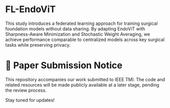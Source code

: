 # FL-EndoViT
This study introduces a federated learning approach for training surgical foundation models without data sharing. By adapting EndoViT with Sharpness-Aware Minimization and Stochastic Weight Averaging, we achieve performance comparable to centralized models across key surgical tasks while preserving privacy.

# 🔬 Paper Submission Notice

This repository accompanies our work submitted to IEEE TMI.
The code and related resources will be made publicly available at a later stage, pending the review process.

Stay tuned for updates!

